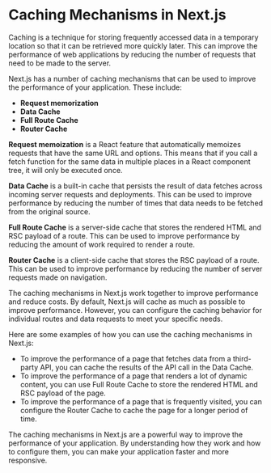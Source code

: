 

# Caching Mechanisms in Next.js

Caching is a technique for storing frequently accessed data in a temporary location so that it can be retrieved more quickly later. This can improve the performance of web applications by reducing the number of requests that need to be made to the server.

Next.js has a number of caching mechanisms that can be used to improve the performance of your application. These include:

- **Request memorization**
- **Data Cache**
- **Full Route Cache**
- **Router Cache**

**Request memoization** is a React feature that automatically memoizes requests that have the same URL and options. This means that if you call a fetch function for the same data in multiple places in a React component tree, it will only be executed once.

**Data Cache** is a built-in cache that persists the result of data fetches across incoming server requests and deployments. This can be used to improve performance by reducing the number of times that data needs to be fetched from the original source.

**Full Route Cache** is a server-side cache that stores the rendered HTML and RSC payload of a route. This can be used to improve performance by reducing the amount of work required to render a route.

**Router Cache** is a client-side cache that stores the RSC payload of a route. This can be used to improve performance by reducing the number of server requests made on navigation.

The caching mechanisms in Next.js work together to improve performance and reduce costs. By default, Next.js will cache as much as possible to improve performance. However, you can configure the caching behavior for individual routes and data requests to meet your specific needs.

Here are some examples of how you can use the caching mechanisms in Next.js:

- To improve the performance of a page that fetches data from a third-party API, you can cache the results of the API call in the Data Cache.
- To improve the performance of a page that renders a lot of dynamic content, you can use Full Route Cache to store the rendered HTML and RSC payload of the page.
- To improve the performance of a page that is frequently visited, you can configure the Router Cache to cache the page for a longer period of time.

The caching mechanisms in Next.js are a powerful way to improve the performance of your application. By understanding how they work and how to configure them, you can make your application faster and more responsive.

